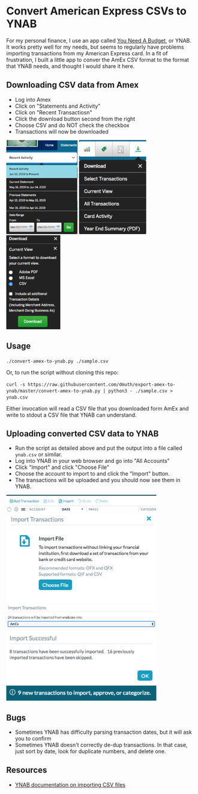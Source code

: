 
# Convert American Express CSVs to YNAB

For my personal finance, I use an app called <a href="https://ynab.com/referral/?ref=PreCBGSWL1digXGL&utm_source=customer_referral">You Need A Budget</a>, or YNAB.
It works pretty well for my needs, but seems to regularly have problems importing 
transactions from my American Express card.  In a fit of frustration, I built a 
little app to conver the AmEx CSV format to the format that YNAB needs, and thought 
I would share it here.


## Downloading CSV data from Amex

- Log into Amex
- Click on "Statements and Activity"
- Click on "Recent Transactiosn"
- Click the download button second from the right
- Choose CSV and do NOT check the checkbox
- Transactions will now be downloaded

<img src="./img/amex-1.png" height="250" alt="Amex Recent Activity" /> <img src="./img/amex-2.png" height="250" alt="Amex download"/> <img src="./img/amex-3.png" height="250" alt="Amex download CSV"/>


## Usage

`./convert-amex-to-ynab.py ./sample.csv`

Or, to run the script without cloning this repo:

`curl -s https://raw.githubusercontent.com/dmuth/export-amex-to-ynab/master/convert-amex-to-ynab.py | python3 - ./sample.csv > ynab.csv`

Either invocation will read a CSV file that you downloaded form AmEx and write to stdout
a CSV file that YNAB can understand.


## Uploading converted CSV data to YNAB

- Run the script as detailed above and put the output into a file called `ynab.csv` or similar.
- Log into YNAB in your web browser and go into "All Accounts"
- Click "Import" and click "Choose File"
- Choose the account to import to and click the "Import" button.
- The transactions will be uploaded and you should now see them in YNAB.

<img src="./img/ynab-1.png" width="400" alt="" />
<img src="./img/ynab-2.png" width="400" alt="" />
<img src="./img/ynab-3.png" width="400" alt="" />
<img src="./img/ynab-4.png" width="400" alt="" />
<img src="./img/ynab-5.png" width="400" alt="" />


## Bugs

- Sometimes YNAB has difficulty parsing transaction dates, but it will ask you to confirm
- Sometimes YNAB doesn't correctly de-dup transactions.  In that case, just sort by date, look for duplicate numbers, and delete one.



## Resources

- <a href="https://docs.youneedabudget.com/article/921-formatting-csv-file">YNAB documentation on importing CSV files</a>




